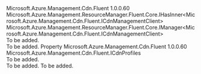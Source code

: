 <Type Name="ICdnManager" FullName="Microsoft.Azure.Management.Cdn.Fluent.ICdnManager">
  <TypeSignature Language="C#" Value="public interface ICdnManager : Microsoft.Azure.Management.ResourceManager.Fluent.Core.IHasInner&lt;Microsoft.Azure.Management.Cdn.Fluent.ICdnManagementClient&gt;, Microsoft.Azure.Management.ResourceManager.Fluent.Core.IManager&lt;Microsoft.Azure.Management.Cdn.Fluent.ICdnManagementClient&gt;" />
  <TypeSignature Language="ILAsm" Value=".class public interface auto ansi abstract ICdnManager implements class Microsoft.Azure.Management.ResourceManager.Fluent.Core.IHasInner`1&lt;class Microsoft.Azure.Management.Cdn.Fluent.ICdnManagementClient&gt;, class Microsoft.Azure.Management.ResourceManager.Fluent.Core.IManager`1&lt;class Microsoft.Azure.Management.Cdn.Fluent.ICdnManagementClient&gt;, class Microsoft.Azure.Management.ResourceManager.Fluent.Core.IManagerBase" />
  <TypeSignature Language="DocId" Value="T:Microsoft.Azure.Management.Cdn.Fluent.ICdnManager" />
  <TypeSignature Language="VB.NET" Value="Public Interface ICdnManager&#xA;Implements IHasInner(Of ICdnManagementClient), IManager(Of ICdnManagementClient)" />
  <TypeSignature Language="F#" Value="type ICdnManager = interface&#xA;    interface IManager&lt;ICdnManagementClient&gt;&#xA;    interface IHasInner&lt;ICdnManagementClient&gt;&#xA;    interface IManagerBase" />
  <AssemblyInfo>
    <AssemblyName>Microsoft.Azure.Management.Cdn.Fluent</AssemblyName>
    <AssemblyVersion>1.0.0.60</AssemblyVersion>
  </AssemblyInfo>
  <Interfaces>
    <Interface>
      <InterfaceName>Microsoft.Azure.Management.ResourceManager.Fluent.Core.IHasInner&lt;Microsoft.Azure.Management.Cdn.Fluent.ICdnManagementClient&gt;</InterfaceName>
    </Interface>
    <Interface>
      <InterfaceName>Microsoft.Azure.Management.ResourceManager.Fluent.Core.IManager&lt;Microsoft.Azure.Management.Cdn.Fluent.ICdnManagementClient&gt;</InterfaceName>
    </Interface>
  </Interfaces>
  <Docs>
    <summary>To be added.</summary>
    <remarks>To be added.</remarks>
  </Docs>
  <Members>
    <Member MemberName="Profiles">
      <MemberSignature Language="C#" Value="public Microsoft.Azure.Management.Cdn.Fluent.ICdnProfiles Profiles { get; }" />
      <MemberSignature Language="ILAsm" Value=".property instance class Microsoft.Azure.Management.Cdn.Fluent.ICdnProfiles Profiles" />
      <MemberSignature Language="DocId" Value="P:Microsoft.Azure.Management.Cdn.Fluent.ICdnManager.Profiles" />
      <MemberSignature Language="VB.NET" Value="Public ReadOnly Property Profiles As ICdnProfiles" />
      <MemberSignature Language="F#" Value="member this.Profiles : Microsoft.Azure.Management.Cdn.Fluent.ICdnProfiles" Usage="Microsoft.Azure.Management.Cdn.Fluent.ICdnManager.Profiles" />
      <MemberType>Property</MemberType>
      <AssemblyInfo>
        <AssemblyName>Microsoft.Azure.Management.Cdn.Fluent</AssemblyName>
        <AssemblyVersion>1.0.0.60</AssemblyVersion>
      </AssemblyInfo>
      <ReturnValue>
        <ReturnType>Microsoft.Azure.Management.Cdn.Fluent.ICdnProfiles</ReturnType>
      </ReturnValue>
      <Docs>
        <summary>To be added.</summary>
        <value>To be added.</value>
        <remarks>To be added.</remarks>
      </Docs>
    </Member>
  </Members>
</Type>